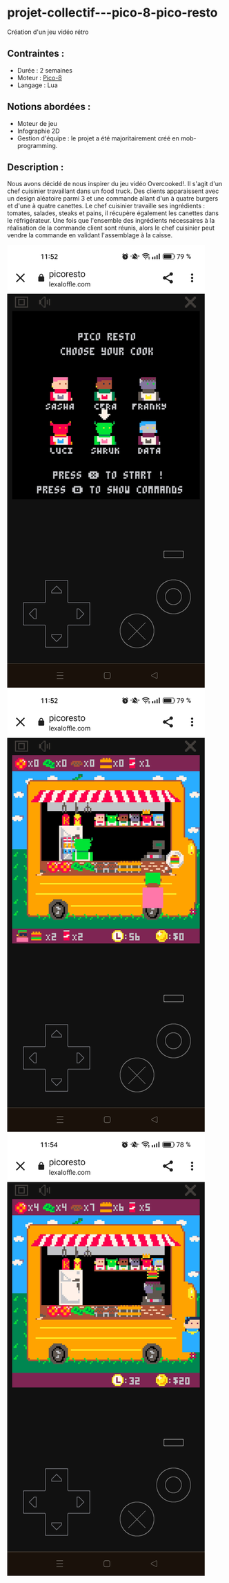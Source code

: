 # projet-collectif---pico-8-pico-resto

Création d'un jeu vidéo rétro

## Contraintes : 
- Durée : 2 semaines
- Moteur : [Pico-8](https://www.lexaloffle.com/pico-8.php)
- Langage : Lua

## Notions abordées : 

- Moteur de jeu
- Infographie 2D
- Gestion d'équipe : le projet a été majoritairement créé en mob-programming.

## Description : 

Nous avons décidé de nous inspirer du jeu vidéo Overcooked!.
Il s'agit d'un chef cuisinier travaillant dans un food truck. 
Des clients apparaissent avec un design aléatoire parmi 3 et une commande allant d'un à quatre burgers et d'une à quatre canettes. 
Le chef cuisinier travaille ses ingrédients : tomates, salades, steaks et pains, il récupère également les canettes dans le réfrigérateur. 
Une fois que l'ensemble des ingrédients nécessaires à la réalisation de la commande client sont réunis, alors le chef cuisinier peut vendre la commande en validant l'assemblage à la caisse.

![Alt choix du personnage](1.jpg)  ![Alt Vision Frigo](3.jpg)  ![Alt Service](11.jpg)  
